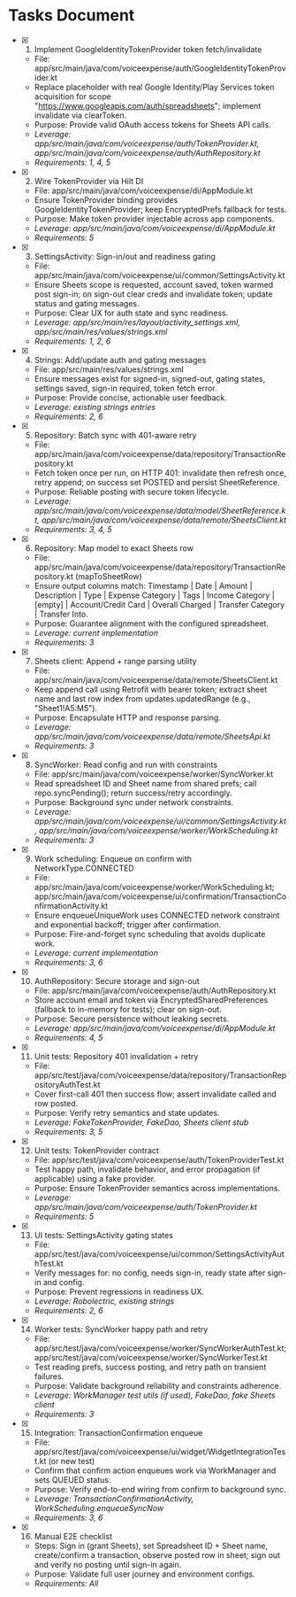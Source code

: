 # Tasks Document

- [x] 1. Implement GoogleIdentityTokenProvider token fetch/invalidate
  - File: app/src/main/java/com/voiceexpense/auth/GoogleIdentityTokenProvider.kt
  - Replace placeholder with real Google Identity/Play Services token acquisition for scope "https://www.googleapis.com/auth/spreadsheets"; implement invalidate via clearToken.
  - Purpose: Provide valid OAuth access tokens for Sheets API calls.
  - _Leverage: app/src/main/java/com/voiceexpense/auth/TokenProvider.kt, app/src/main/java/com/voiceexpense/auth/AuthRepository.kt_
  - _Requirements: 1, 4, 5_

- [x] 2. Wire TokenProvider via Hilt DI
  - File: app/src/main/java/com/voiceexpense/di/AppModule.kt
  - Ensure TokenProvider binding provides GoogleIdentityTokenProvider; keep EncryptedPrefs fallback for tests.
  - Purpose: Make token provider injectable across app components.
  - _Leverage: app/src/main/java/com/voiceexpense/di/AppModule.kt_
  - _Requirements: 5_

- [x] 3. SettingsActivity: Sign-in/out and readiness gating
  - File: app/src/main/java/com/voiceexpense/ui/common/SettingsActivity.kt
  - Ensure Sheets scope is requested, account saved, token warmed post sign-in; on sign-out clear creds and invalidate token; update status and gating messages.
  - Purpose: Clear UX for auth state and sync readiness.
  - _Leverage: app/src/main/res/layout/activity_settings.xml, app/src/main/res/values/strings.xml_
  - _Requirements: 1, 2, 6_

- [x] 4. Strings: Add/update auth and gating messages
  - File: app/src/main/res/values/strings.xml
  - Ensure messages exist for signed-in, signed-out, gating states, settings saved, sign-in required, token fetch error.
  - Purpose: Provide concise, actionable user feedback.
  - _Leverage: existing strings entries_
  - _Requirements: 2, 6_

- [x] 5. Repository: Batch sync with 401-aware retry
  - File: app/src/main/java/com/voiceexpense/data/repository/TransactionRepository.kt
  - Fetch token once per run, on HTTP 401: invalidate then refresh once, retry append; on success set POSTED and persist SheetReference.
  - Purpose: Reliable posting with secure token lifecycle.
  - _Leverage: app/src/main/java/com/voiceexpense/data/model/SheetReference.kt, app/src/main/java/com/voiceexpense/data/remote/SheetsClient.kt_
  - _Requirements: 3, 4, 5_

- [x] 6. Repository: Map model to exact Sheets row
  - File: app/src/main/java/com/voiceexpense/data/repository/TransactionRepository.kt (mapToSheetRow)
  - Ensure output columns match: Timestamp | Date | Amount | Description | Type | Expense Category | Tags | Income Category | [empty] | Account/Credit Card | Overall Charged | Transfer Category | Transfer Into.
  - Purpose: Guarantee alignment with the configured spreadsheet.
  - _Leverage: current implementation_
  - _Requirements: 3_

- [x] 7. Sheets client: Append + range parsing utility
  - File: app/src/main/java/com/voiceexpense/data/remote/SheetsClient.kt
  - Keep append call using Retrofit with bearer token; extract sheet name and last row index from updates.updatedRange (e.g., "Sheet1!A5:M5").
  - Purpose: Encapsulate HTTP and response parsing.
  - _Leverage: app/src/main/java/com/voiceexpense/data/remote/SheetsApi.kt_
  - _Requirements: 3_

- [x] 8. SyncWorker: Read config and run with constraints
  - File: app/src/main/java/com/voiceexpense/worker/SyncWorker.kt
  - Read spreadsheet ID and Sheet name from shared prefs; call repo.syncPending(); return success/retry accordingly.
  - Purpose: Background sync under network constraints.
  - _Leverage: app/src/main/java/com/voiceexpense/ui/common/SettingsActivity.kt, app/src/main/java/com/voiceexpense/worker/WorkScheduling.kt_
  - _Requirements: 3_

- [x] 9. Work scheduling: Enqueue on confirm with NetworkType.CONNECTED
  - File: app/src/main/java/com/voiceexpense/worker/WorkScheduling.kt; app/src/main/java/com/voiceexpense/ui/confirmation/TransactionConfirmationActivity.kt
  - Ensure enqueueUniqueWork uses CONNECTED network constraint and exponential backoff; trigger after confirmation.
  - Purpose: Fire-and-forget sync scheduling that avoids duplicate work.
  - _Leverage: current implementation_
  - _Requirements: 3, 6_

- [x] 10. AuthRepository: Secure storage and sign-out
  - File: app/src/main/java/com/voiceexpense/auth/AuthRepository.kt
  - Store account email and token via EncryptedSharedPreferences (fallback to in-memory for tests); clear on sign-out.
  - Purpose: Secure persistence without leaking secrets.
  - _Leverage: app/src/main/java/com/voiceexpense/di/AppModule.kt_
  - _Requirements: 4, 5_

- [x] 11. Unit tests: Repository 401 invalidation + retry
  - File: app/src/test/java/com/voiceexpense/data/repository/TransactionRepositoryAuthTest.kt
  - Cover first-call 401 then success flow; assert invalidate called and row posted.
  - Purpose: Verify retry semantics and state updates.
  - _Leverage: FakeTokenProvider, FakeDao, Sheets client stub_
  - _Requirements: 3, 5_

- [x] 12. Unit tests: TokenProvider contract
  - File: app/src/test/java/com/voiceexpense/auth/TokenProviderTest.kt
  - Test happy path, invalidate behavior, and error propagation (if applicable) using a fake provider.
  - Purpose: Ensure TokenProvider semantics across implementations.
  - _Leverage: app/src/main/java/com/voiceexpense/auth/TokenProvider.kt_
  - _Requirements: 5_

- [x] 13. UI tests: SettingsActivity gating states
  - File: app/src/test/java/com/voiceexpense/ui/common/SettingsActivityAuthTest.kt
  - Verify messages for: no config, needs sign-in, ready state after sign-in and config.
  - Purpose: Prevent regressions in readiness UX.
  - _Leverage: Robolectric, existing strings_
  - _Requirements: 2, 6_

- [x] 14. Worker tests: SyncWorker happy path and retry
  - File: app/src/test/java/com/voiceexpense/worker/SyncWorkerAuthTest.kt; app/src/test/java/com/voiceexpense/worker/SyncWorkerTest.kt
  - Test reading prefs, success posting, and retry path on transient failures.
  - Purpose: Validate background reliability and constraints adherence.
  - _Leverage: WorkManager test utils (if used), FakeDao, fake Sheets client_
  - _Requirements: 3_

- [x] 15. Integration: TransactionConfirmation enqueue
  - File: app/src/test/java/com/voiceexpense/ui/widget/WidgetIntegrationTest.kt (or new test)
  - Confirm that confirm action enqueues work via WorkManager and sets QUEUED status.
  - Purpose: Verify end-to-end wiring from confirm to background sync.
  - _Leverage: TransactionConfirmationActivity, WorkScheduling.enqueueSyncNow_
  - _Requirements: 3, 6_

- [x] 16. Manual E2E checklist
  - Steps: Sign in (grant Sheets), set Spreadsheet ID + Sheet name, create/confirm a transaction, observe posted row in sheet; sign out and verify no posting until sign-in again.
  - Purpose: Validate full user journey and environment configs.
  - _Requirements: All_
